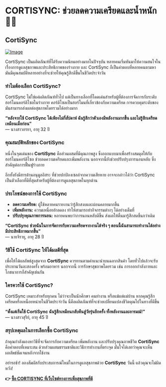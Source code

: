 # CORTISYNC: ช่วยลดความเครียดและน้ำหนัก💪✨

## CortiSync

[![Image](https://www2.sellhealth.com/239/cortisync_5_1a.jpg)](https://gchaffi.com/q7oE0Ahv)

CortiSync เป็นผลิตภัณฑ์ที่ได้รับความนิยมอย่างมากในปัจจุบัน หลายคนเริ่มหันมาให้ความสนใจในเรื่องการดูแลสุขภาพและประสิทธิภาพของร่างกาย และ CortiSync ก็เป็นคำตอบที่หลายคนตามหา มันมีคุณสมบัติหลายอย่างที่จะช่วยให้คุณรู้สึกดีขึ้นในชีวิตประจำวัน

### ทำไมต้องเลือก CortiSync?

CortiSync ไม่ใช่แค่ผลิตภัณฑ์ทั่วไป แต่เป็นทางเลือกที่โดดเด่นสำหรับผู้ที่ต้องการจัดการกับระดับฮอร์โมนคอร์ติโซลในร่างกาย คอร์ติโซลเป็นฮอร์โมนที่เกี่ยวข้องกับความเครียด การควบคุมระดับของมันสามารถส่งผลต่อสุขภาพโดยรวมได้อย่างมาก 

**“หลังจากใช้ CortiSync ได้เพียงไม่กี่สัปดาห์ ฉันรู้สึกว่าตัวเองมีพลังงานมากขึ้น และไม่รู้สึกเครียดเหมือนเมื่อก่อน”**  
— นางสาวอรยา, อายุ 32 ปี

### คุณสมบัติหลักของ CortiSync

หนึ่งในจุดเด่นของ **CortiSync** คือส่วนผสมที่มีคุณภาพสูง ซึ่งออกแบบมาเพื่อสร้างสมดุลให้กับฮอร์โมนคอร์ติโซล ช่วยลดความเครียดและเพิ่มพลังงาน นอกจากนี้ยังช่วยปรับปรุงการนอนหลับ ซึ่งสำคัญต่อการฟื้นฟูร่างกาย 

อีกทั้งยังมีสารต้านอนุมูลอิสระ ที่ช่วยปกป้องเซลล์จากความเสียหาย อาจจะกล่าวได้ว่า CortiSync เป็นตัวเลือกที่ดีที่สุดสำหรับผู้ที่ต้องการดูแลสุขภาพในทุกด้าน 

### ประโยชน์ของการใช้ CortiSync

- **ลดความเครียด:** ผู้ใช้หลายคนรายงานว่ารู้สึกสงบและผ่อนคลายมากขึ้น
- **เพิ่มพลังงาน:** ความเหนื่อยล้าลดลง ทำให้สามารถทำกิจกรรมต่างๆ ได้อย่างเต็มที่
- **ปรับปรุงคุณภาพการนอน:** หลายคนพบว่าการนอนหลับดีขึ้น ส่งผลให้ตื่นมารู้สึกสดชื่นกว่าเดิม

**“CortiSync ช่วยฉันในการจัดการกับความเครียดจากงานได้จริง ๆ ตอนนี้ฉันสามารถทำงานได้อย่างมีประสิทธิภาพมากขึ้น”**  
— นายจิรายุ, อายุ 28 ปี

### วิธีใช้ CortiSync ให้ได้ผลดีที่สุด

เพื่อให้ได้ผลลัพธ์สูงสุดจาก **CortiSync** ควรทานตามคำแนะนำบนฉลากสินค้า โดยทั่วไปแล้วจะรับประทานวันละสองครั้ง พร้อมอาหาร นอกจากนี้ การรักษาสุขภาพโดยรวม เช่น การออกกำลังกายและโภชนาการก็สำคัญเช่นกัน 

### ใครควรใช้ CortiSync?

CortiSync เหมาะสำหรับทุกคน ไม่ว่าจะเป็นนักศึกษา คนทำงาน หรือแม้แต่แม่บ้าน หากคุณรู้สึกเครียดหรือเหนื่อยหน่ายในชีวิตประจำวัน นี่คือผลิตภัณฑ์ที่จะช่วยเปลี่ยนแปลงชีวิตคุณไปในทางที่ดีขึ้น 

**“ตั้งแต่เริ่มใช้ CortiSync ฉันรู้สึกเหมือนกลับคืนสู่วัยรุ่นอีกครั้ง ทั้งพลังงานและอารมณ์!”**  
— นางสาวสุรีย์, อายุ 45 ปี

### สรุปเหตุผลในการเลือกซื้อ CortiSync

ถ้าคุณกำลังมองหาวิธีที่จะจัดการกับความเครียด เพิ่มพลังงาน และปรับปรุงคุณภาพชีวิต **CortiSync** คือคำตอบที่เหมาะสม ด้วยส่วนผสมธรรมชาติและวิธีการทำงานที่ตรงจุด มั่นใจได้เลยว่าคุณจะเห็นผลลัพธ์ชัดเจนหลังจากใช้งาน 

อย่ารอช้า! ลองสัมผัสกับประสบการณ์ใหม่ในการดูแลสุขภาพด้วย **CortiSync** วันนี้ แล้วคุณจะไม่ผิดหวัง!



**👉 [ซื้อ CORTISYNC ที่เว็บไซต์ทางการเพื่อสุขภาพที่ดี](https://gchaffi.com/q7oE0Ahv)**